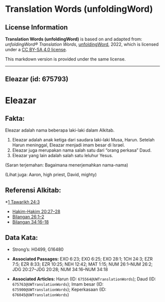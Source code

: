 # Translation Words (unfoldingWord)

## License Information

**Translation Words (unfoldingWord)** is based on and adapted from: _unfoldingWord® Translation Words_, [unfoldingWord](https://unfoldingword.org/utw), 2022, which is licensed under a [CC BY-SA 4.0 license](https://creativecommons.org/licenses/by-sa/4.0/legalcode.en).

This markdown version is provided under the same license.



--------------------------------

## Eleazar (id: 675793)

Eleazar
=======

Fakta:
------

Eleazar adalah nama beberapa laki\-laki dalam Alkitab.

1. Eleazar adalah anak ketiga dari saudara laki\-laki Musa, Harun. Setelah Harun meninggal, Eleazar menjadi imam besar di Israel.
2. Eleazar juga merupakan nama salah satu dari “orang perkasa” Daud.
3. Eleazar yang lain adalah salah satu leluhur Yesus.

(Saran terjemahan: Bagaimana menerjemahkan nama\-nama)

(Lihat juga: Aaron, high priest, David, mighty)

Referensi Alkitab:
------------------

\*[1 Tawarikh 24:3](https://ref.ly/1Chr0:0)

* [Hakim\-Hakim 20:27–28](https://ref.ly/Judg20:27-Judg20:28)
* [Bilangan 26:1–2](https://ref.ly/Num26:1-Num26:2)
* [Bilangan 34:16–18](https://ref.ly/Num34:16-Num34:18)

Data Kata:
----------

* Strong’s: H0499, G16480

* **Associated Passages:** EXO 6:23; EXO 6:25; EXO 28:1; 1CH 24:3; EZR 7:5; EZR 8:33; EZR 10:25; NEH 12:42; MAT 1:15; NUM 26:1–NUM 26:2; JDG 20:27–JDG 20:28; NUM 34:16–NUM 34:18
* **Associated Articles:** Harun (ID: `675564@UWTranslationWords`); Daud (ID: `675763@UWTranslationWords`); Imam besar (ID: `675900@UWTranslationWords`); Keperkasaan (ID: `676045@UWTranslationWords`)

